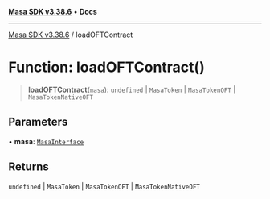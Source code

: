 [**Masa SDK v3.38.6**](../README.md) • **Docs**

***

[Masa SDK v3.38.6](../globals.md) / loadOFTContract

# Function: loadOFTContract()

> **loadOFTContract**(`masa`): `undefined` \| `MasaToken` \| `MasaTokenOFT` \| `MasaTokenNativeOFT`

## Parameters

• **masa**: [`MasaInterface`](../interfaces/MasaInterface.md)

## Returns

`undefined` \| `MasaToken` \| `MasaTokenOFT` \| `MasaTokenNativeOFT`
